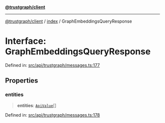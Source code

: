 [**@trustgraph/client**](../../README.md)

***

[@trustgraph/client](../../README.md) / [index](../README.md) / GraphEmbeddingsQueryResponse

# Interface: GraphEmbeddingsQueryResponse

Defined in: [src/api/trustgraph/messages.ts:177](https://github.com/trustgraph-ai/trustgraph-ts-client/blob/dd779923b4eaffccd17ba61aaee70d2766e28e49/src/api/trustgraph/messages.ts#L177)

## Properties

### entities

> **entities**: [`ApiValue`](ApiValue.md)[]

Defined in: [src/api/trustgraph/messages.ts:178](https://github.com/trustgraph-ai/trustgraph-ts-client/blob/dd779923b4eaffccd17ba61aaee70d2766e28e49/src/api/trustgraph/messages.ts#L178)
